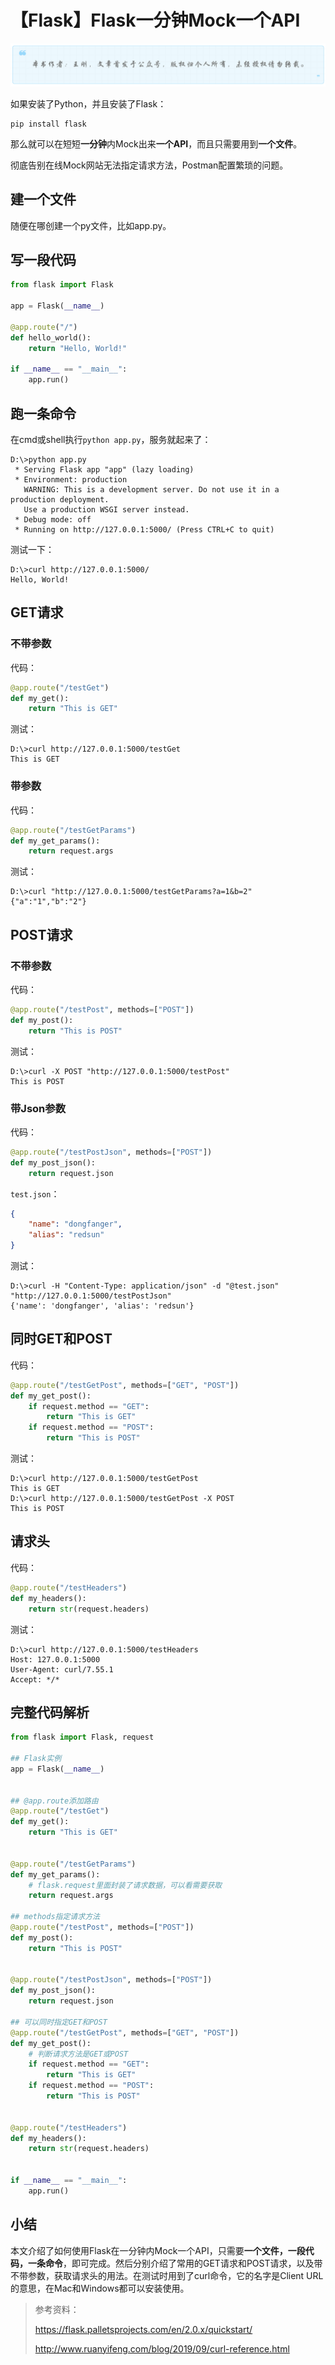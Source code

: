 # 【Flask】Flask一分钟Mock一个API
![](../wanggang.png)

如果安装了Python，并且安装了Flask：

```shell
pip install flask
```

那么就可以在短短**一分钟**内Mock出来**一个API**，而且只需要用到**一个文件**。

彻底告别在线Mock网站无法指定请求方法，Postman配置繁琐的问题。

## 建一个文件

随便在哪创建一个py文件，比如app.py。

## 写一段代码

```python
from flask import Flask

app = Flask(__name__)

@app.route("/")
def hello_world():
    return "Hello, World!"

if __name__ == "__main__":
    app.run()
```

## 跑一条命令

在cmd或shell执行`python app.py`，服务就起来了：

```shell
D:\>python app.py
 * Serving Flask app "app" (lazy loading)
 * Environment: production
   WARNING: This is a development server. Do not use it in a production deployment.
   Use a production WSGI server instead.
 * Debug mode: off
 * Running on http://127.0.0.1:5000/ (Press CTRL+C to quit)
```

测试一下：

```shell
D:\>curl http://127.0.0.1:5000/
Hello, World!
```

## GET请求

### 不带参数

代码：

```python
@app.route("/testGet")
def my_get():
    return "This is GET"
```

测试：

```shell
D:\>curl http://127.0.0.1:5000/testGet
This is GET
```

### 带参数

代码：

```python
@app.route("/testGetParams")
def my_get_params():
    return request.args
```

测试：

```shell
D:\>curl "http://127.0.0.1:5000/testGetParams?a=1&b=2"
{"a":"1","b":"2"}
```

## POST请求

### 不带参数

代码：

```python
@app.route("/testPost", methods=["POST"])
def my_post():
    return "This is POST"
```

测试：

```shell
D:\>curl -X POST "http://127.0.0.1:5000/testPost"
This is POST
```

### 带Json参数

代码：

```python
@app.route("/testPostJson", methods=["POST"])
def my_post_json():
    return request.json
```

`test.json`：

```json
{
	"name": "dongfanger",
	"alias": "redsun"
}
```

测试：

```shell
D:\>curl -H "Content-Type: application/json" -d "@test.json" "http://127.0.0.1:5000/testPostJson"
{'name': 'dongfanger', 'alias': 'redsun'}
```

## 同时GET和POST

代码：

```python
@app.route("/testGetPost", methods=["GET", "POST"])
def my_get_post():
    if request.method == "GET":
        return "This is GET"
    if request.method == "POST":
        return "This is POST"
```

测试：

```shell
D:\>curl http://127.0.0.1:5000/testGetPost
This is GET
D:\>curl http://127.0.0.1:5000/testGetPost -X POST
This is POST
```

## 请求头

代码：

```python
@app.route("/testHeaders")
def my_headers():
    return str(request.headers)
```

测试：

```shell
D:\>curl http://127.0.0.1:5000/testHeaders
Host: 127.0.0.1:5000
User-Agent: curl/7.55.1
Accept: */*
```

## 完整代码解析

```python
from flask import Flask, request

## Flask实例
app = Flask(__name__)


## @app.route添加路由
@app.route("/testGet")
def my_get():
    return "This is GET"


@app.route("/testGetParams")
def my_get_params():
    # flask.request里面封装了请求数据，可以看需要获取
    return request.args

## methods指定请求方法
@app.route("/testPost", methods=["POST"])
def my_post():
    return "This is POST"


@app.route("/testPostJson", methods=["POST"])
def my_post_json():
    return request.json

## 可以同时指定GET和POST
@app.route("/testGetPost", methods=["GET", "POST"])
def my_get_post():
    # 判断请求方法是GET或POST
    if request.method == "GET":
        return "This is GET"
    if request.method == "POST":
        return "This is POST"


@app.route("/testHeaders")
def my_headers():
    return str(request.headers)


if __name__ == "__main__":
    app.run()
```

## 小结

本文介绍了如何使用Flask在一分钟内Mock一个API，只需要**一个文件，一段代码，一条命令**，即可完成。然后分别介绍了常用的GET请求和POST请求，以及带不带参数，获取请求头的用法。在测试时用到了curl命令，它的名字是Client URL的意思，在Mac和Windows都可以安装使用。

> 参考资料：
>
> https://flask.palletsprojects.com/en/2.0.x/quickstart/
>
> http://www.ruanyifeng.com/blog/2019/09/curl-reference.html